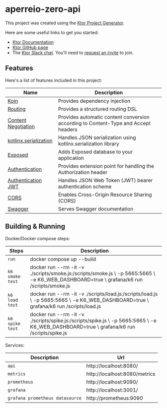 # aperreio-zero-api

This project was created using the [Ktor Project Generator](https://start.ktor.io).

Here are some useful links to get you started:

- [Ktor Documentation](https://ktor.io/docs/home.html)
- [Ktor GitHub page](https://github.com/ktorio/ktor)
- The [Ktor Slack chat](https://app.slack.com/client/T09229ZC6/C0A974TJ9). You'll need
  to [request an invite](https://surveys.jetbrains.com/s3/kotlin-slack-sign-up) to join.

## Features

Here's a list of features included in this project:

| Name                                                                   | Description                                                                        |
|------------------------------------------------------------------------|------------------------------------------------------------------------------------|
| [Koin](https://start.ktor.io/p/koin)                                   | Provides dependency injection                                                      |
| [Routing](https://start.ktor.io/p/routing)                             | Provides a structured routing DSL                                                  |
| [Content Negotiation](https://start.ktor.io/p/content-negotiation)     | Provides automatic content conversion according to Content-Type and Accept headers |
| [kotlinx.serialization](https://start.ktor.io/p/kotlinx-serialization) | Handles JSON serialization using kotlinx.serialization library                     |
| [Exposed](https://start.ktor.io/p/exposed)                             | Adds Exposed database to your application                                          |
| [Authentication](https://start.ktor.io/p/auth)                         | Provides extension point for handling the Authorization header                     |
| [Authentication JWT](https://start.ktor.io/p/auth-jwt)                 | Handles JSON Web Token (JWT) bearer authentication scheme                          |
| [CORS](https://start.ktor.io/p/cors)                                   | Enables Cross-Origin Resource Sharing (CORS)                                       |
| [Swagger](https://start.ktor.io/p/swagger)                             | Serves Swagger documentation                                                       |

## Building & Running

Docker/Docker compose steps:

| Steps                          | Description                                                          |
|-------------------------------|----------------------------------------------------------------------|
| `run`              | docker compose up --build                                                    |
| `k6 smoke test`                   |    docker run --rm -it -v ./scripts/smoke.js:/scripts/smoke.js \ -p 5665:5665 \ -e K6_WEB_DASHBOARD=true \ grafana/k6 run /scripts/smoke.js                              |
| `k6 load test`                   |    docker run --rm -it -v ./scripts/load.js:/scripts/load.js \ -p 5665:5665 \ -e K6_WEB_DASHBOARD=true \ grafana/k6 run /scripts/load.js                              |
| `k6 spike test`                   |    docker run --rm -it -v ./scripts/spike.js:/scripts/spike.js \ -p 5665:5665 \ -e K6_WEB_DASHBOARD=true \ grafana/k6 run /scripts/spike.js                              |

Services:

| Description                          | Url                                                          |
|-------------------------------|----------------------------------------------------------------------|
| `api`             | http://localhost:8080/                                                  |
| `metrics`                 | http://localhost:8080/metrics |
| `prometheus`                  | http://localhost:9090/                      |
| `grafana` | http://localhost:3001/                                   |
| `grafana prometheus datasource`                         | http://prometheus:9090                                                 |
